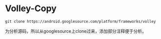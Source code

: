 # Volley-Copy

```
git clone https://android.googlesource.com/platform/frameworks/volley
```

为分析源码，所以从googlesource上clone过来，添加部分注释便于分析。
